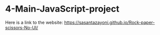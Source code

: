 # 4-Main-JavaScript-project

Here is a link to the website: https://sasantazayoni.github.io/Rock-paper-scissors-No-UI/

